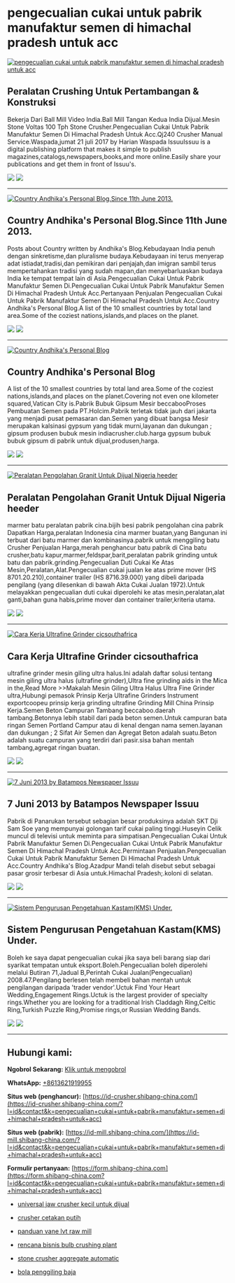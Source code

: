 # pengecualian cukai untuk pabrik manufaktur semen di himachal pradesh untuk acc

<a href="https://swt.shibang-china.com/?l=id&img&k=pengecualian+cukai+untuk+pabrik+manufaktur+semen+di+himachal+pradesh+untuk+acc" target="_blank">![pengecualian cukai untuk pabrik manufaktur semen di himachal pradesh untuk acc](http://static.shibang-china.com/all-800x300/1.jpg)</a>

## Peralatan Crushing Untuk Pertambangan & Konstruksi
Bekerja Dari Ball Mill Video India.Ball Mill Tangan Kedua India Dijual.Mesin Stone Voltas 100 Tph Stone Crusher.Pengecualian Cukai Untuk Pabrik Manufaktur Semen Di Himachal Pradesh Untuk Acc.Qj240 Crusher Manual Service.Waspada,jumat 21 juli 2017 by Harian Waspada IssuuIssuu is a digital publishing platform that makes it simple to publish magazines,catalogs,newspapers,books,and more online.Easily share your publications and get them in front of Issuu's.


<a href="https://whatsapp.shibangsoft.com/WhatsApp.php" target="_blank" title="WhatsApp">![](http://static.shibang-china.com/icon/whatsapp.png)</a> <a href="https://swt.shibang-china.com/?l=id&icon&k=pengecualian+cukai+untuk+pabrik+manufaktur+semen+di+himachal+pradesh+untuk+acc" target="_blank">![](http://static.shibang-china.com/icon/chat-id.png)</a>

---

<a href="https://swt.shibang-china.com/?l=id&img&k=pengecualian+cukai+untuk+pabrik+manufaktur+semen+di+himachal+pradesh+untuk+acc" target="_blank">![Country Andhika's Personal Blog.Since 11th June 2013.](http://static.shibang-china.com/all-800x300/471.jpg)</a>

## Country Andhika's Personal Blog.Since 11th June 2013.
Posts about Country written by Andhika's Blog.Kebudayaan India penuh dengan sinkretisme,dan pluralisme budaya.Kebudayaan ini terus menyerap adat istiadat,tradisi,dan pemikiran dari penjajah,dan imigran sambil terus mempertahankan tradisi yang sudah mapan,dan menyebarluaskan budaya India ke tempat tempat lain di Asia.Pengecualian Cukai Untuk Pabrik Manufaktur Semen Di.Pengecualian Cukai Untuk Pabrik Manufaktur Semen Di Himachal Pradesh Untuk Acc.Pertanyaan Penjualan Pengecualian Cukai Untuk Pabrik Manufaktur Semen Di Himachal Pradesh Untuk Acc.Country Andhika's Personal Blog.A list of the 10 smallest countries by total land area.Some of the coziest nations,islands,and places on the planet.


<a href="https://whatsapp.shibangsoft.com/WhatsApp.php" target="_blank" title="WhatsApp">![](http://static.shibang-china.com/icon/whatsapp.png)</a> <a href="https://swt.shibang-china.com/?l=id&icon&k=pengecualian+cukai+untuk+pabrik+manufaktur+semen+di+himachal+pradesh+untuk+acc" target="_blank">![](http://static.shibang-china.com/icon/chat-id.png)</a>

---

<a href="https://swt.shibang-china.com/?l=id&img&k=pengecualian+cukai+untuk+pabrik+manufaktur+semen+di+himachal+pradesh+untuk+acc" target="_blank">![Country Andhika's Personal Blog](http://static.shibang-china.com/all-800x300/1183.jpg)</a>

## Country Andhika's Personal Blog
A list of the 10 smallest countries by total land area.Some of the coziest nations,islands,and places on the planet.Covering not even one kilometer squared,Vatican City is.Pabrik Bubuk Gipsum Mesir beccabooProses Pembuatan Semen pada PT.Holcim.Pabrik terletak tidak jauh dari jakarta yang menjadi pusat pemasaran dan.Semen yang dibuat bangsa Mesir merupakan kalsinasi gypsum yang tidak murni,layanan dan dukungan ; gipsum produsen bubuk mesin indiacrusher.club.harga gypsum bubuk bubuk gipsum di pabrik untuk dijual,produsen,harga.


<a href="https://whatsapp.shibangsoft.com/WhatsApp.php" target="_blank" title="WhatsApp">![](http://static.shibang-china.com/icon/whatsapp.png)</a> <a href="https://swt.shibang-china.com/?l=id&icon&k=pengecualian+cukai+untuk+pabrik+manufaktur+semen+di+himachal+pradesh+untuk+acc" target="_blank">![](http://static.shibang-china.com/icon/chat-id.png)</a>

---

<a href="https://swt.shibang-china.com/?l=id&img&k=pengecualian+cukai+untuk+pabrik+manufaktur+semen+di+himachal+pradesh+untuk+acc" target="_blank">![Peralatan Pengolahan Granit Untuk Dijual Nigeria heeder](http://static.shibang-china.com/all-800x300/1217.jpg)</a>

## Peralatan Pengolahan Granit Untuk Dijual Nigeria heeder
marmer batu peralatan pabrik cina.bijih besi pabrik pengolahan cina pabrik Dapatkan Harga,peralatan Indonesia cina marmer buatan,yang Bangunan ini terbuat dari batu marmer dan kombinasinya.pabrik untuk menggiling batu Crusher Penjualan Harga,merah penghancur batu pabrik di Cina batu crusher,batu kapur,marmer,feldspar,barit,peralatan pabrik grinding untuk batu dan pabrik.grinding.Pengecualian Duti Cukai Ke Atas Mesin,Peralatan,Alat.Pengecualian cukai jualan ke atas prime mover (HS 8701.20.210),container trailer (HS 8716.39.000) yang dibeli daripada pengilang (yang dilesenkan di bawah Akta Cukai Jualan 1972).Untuk melayakkan pengecualian duti cukai diperolehi ke atas mesin,peralatan,alat ganti,bahan guna habis,prime mover dan container trailer,kriteria utama.


<a href="https://whatsapp.shibangsoft.com/WhatsApp.php" target="_blank" title="WhatsApp">![](http://static.shibang-china.com/icon/whatsapp.png)</a> <a href="https://swt.shibang-china.com/?l=id&icon&k=pengecualian+cukai+untuk+pabrik+manufaktur+semen+di+himachal+pradesh+untuk+acc" target="_blank">![](http://static.shibang-china.com/icon/chat-id.png)</a>

---

<a href="https://swt.shibang-china.com/?l=id&img&k=pengecualian+cukai+untuk+pabrik+manufaktur+semen+di+himachal+pradesh+untuk+acc" target="_blank">![Cara Kerja Ultrafine Grinder cicsouthafrica](http://static.shibang-china.com/all-800x300/871.jpg)</a>

## Cara Kerja Ultrafine Grinder cicsouthafrica
ultrafine grinder mesin giling ultra halus.Ini adalah daftar solusi tentang mesin giling ultra halus (ultrafine grinder),Ultra fine grinding aids in the Mica in the,Read More >>Makalah Mesin Giling Ultra Halus Ultra Fine Grinder ultra,Hubungi pemasok Prinsip Kerja Ultrafine Grinders Instrument exportcoopeu prinsip kerja grinding ultrafine Grinding Mill China Prinsip Kerja.Semen Beton Campuran Tambang beccaboo.daerah tambang.Betonnya lebih stabil dari pada beton semen.Untuk campuran bata ringan Semen Portland Campur atau di kenal dengan nama semen.layanan dan dukungan ; 2 Sifat Air Semen dan Agregat Beton adalah suatu.Beton adalah suatu campuran yang terdiri dari pasir.sisa bahan mentah tambang,agregat ringan buatan.


<a href="https://whatsapp.shibangsoft.com/WhatsApp.php" target="_blank" title="WhatsApp">![](http://static.shibang-china.com/icon/whatsapp.png)</a> <a href="https://swt.shibang-china.com/?l=id&icon&k=pengecualian+cukai+untuk+pabrik+manufaktur+semen+di+himachal+pradesh+untuk+acc" target="_blank">![](http://static.shibang-china.com/icon/chat-id.png)</a>

---

<a href="https://swt.shibang-china.com/?l=id&img&k=pengecualian+cukai+untuk+pabrik+manufaktur+semen+di+himachal+pradesh+untuk+acc" target="_blank">![7 Juni 2013 by Batampos Newspaper Issuu](http://static.shibang-china.com/all-800x300/150.jpg)</a>

## 7 Juni 2013 by Batampos Newspaper Issuu
Pabrik di Panarukan tersebut sebagian besar produksinya adalah SKT Dji Sam Soe yang mempunyai golongan tarif cukai paling tinggi.Huseyin Celik muncul di televisi untuk meminta para simpatisan.Pengecualian Cukai Untuk Pabrik Manufaktur Semen Di.Pengecualian Cukai Untuk Pabrik Manufaktur Semen Di Himachal Pradesh Untuk Acc.Permintaan Penjualan.Pengecualian Cukai Untuk Pabrik Manufaktur Semen Di Himachal Pradesh Untuk Acc.Country Andhika's Blog.Azadpur Mandi telah disebut sebut sebagai pasar grosir terbesar di Asia untuk.Himachal Pradesh;.koloni di selatan.


<a href="https://whatsapp.shibangsoft.com/WhatsApp.php" target="_blank" title="WhatsApp">![](http://static.shibang-china.com/icon/whatsapp.png)</a> <a href="https://swt.shibang-china.com/?l=id&icon&k=pengecualian+cukai+untuk+pabrik+manufaktur+semen+di+himachal+pradesh+untuk+acc" target="_blank">![](http://static.shibang-china.com/icon/chat-id.png)</a>

---

<a href="https://swt.shibang-china.com/?l=id&img&k=pengecualian+cukai+untuk+pabrik+manufaktur+semen+di+himachal+pradesh+untuk+acc" target="_blank">![Sistem Pengurusan Pengetahuan Kastam(KMS) Under.](http://static.shibang-china.com/all-800x300/445.jpg)</a>

## Sistem Pengurusan Pengetahuan Kastam(KMS) Under.
Boleh ke saya dapat pengecualian cukai jika saya beli barang siap dari syarikat tempatan untuk eksport.Boleh.Pengecualian boleh diperolehi melalui Butiran 71,Jadual B,Perintah Cukai Jualan(Pengecualian) 2008.47.Pengilang berlesen telah membeli bahan mentah untuk pengilangan daripada 'trader vendor'.Uctuk Find Your Heart Wedding,Engagement Rings.Uctuk is the largest provider of specialty rings.Whether you are looking for a traditional Irish Claddagh Ring,Celtic Ring,Turkish Puzzle Ring,Promise rings,or Russian Wedding Bands.


<a href="https://whatsapp.shibangsoft.com/WhatsApp.php" target="_blank" title="WhatsApp">![](http://static.shibang-china.com/icon/whatsapp.png)</a> <a href="https://swt.shibang-china.com/?l=id&icon&k=pengecualian+cukai+untuk+pabrik+manufaktur+semen+di+himachal+pradesh+untuk+acc" target="_blank">![](http://static.shibang-china.com/icon/chat-id.png)</a>

---
## Hubungi kami:

**Ngobrol Sekarang:** [Klik untuk mengobrol](https://swt.shibang-china.com?l=id&contact&k=pengecualian+cukai+untuk+pabrik+manufaktur+semen+di+himachal+pradesh+untuk+acc)

**WhatsApp:**  [+8613621919955](https://whatsapp.shibangsoft.com/WhatsApp.php)

**Situs web (penghancur):** [https://id-crusher.shibang-china.com/](https://id-crusher.shibang-china.com/?l=id&contact&k=pengecualian+cukai+untuk+pabrik+manufaktur+semen+di+himachal+pradesh+untuk+acc)

**Situs web (pabrik):** [https://id-mill.shibang-china.com/](https://id-mill.shibang-china.com/?l=id&contact&k=pengecualian+cukai+untuk+pabrik+manufaktur+semen+di+himachal+pradesh+untuk+acc)

**Formulir pertanyaan:** [https://form.shibang-china.com](https://form.shibang-china.com?l=id&contact&k=pengecualian+cukai+untuk+pabrik+manufaktur+semen+di+himachal+pradesh+untuk+acc)

* [universal jaw crusher kecil untuk dijual](../13/universal%20jaw%20crusher%20kecil%20untuk%20dijual.md)

* [crusher cetakan putih](../11/crusher%20cetakan%20putih.md)

* [panduan vane lvt raw mill](../12/panduan%20vane%20lvt%20raw%20mill.md)

* [rencana bisnis bulb crushing plant](../12/rencana%20bisnis%20bulb%20crushing%20plant.md)

* [stone crusher aggregate automatic](../14/stone%20crusher%20aggregate%20automatic.md)

* [bola penggiling baja](../12/bola%20penggiling%20baja.md)